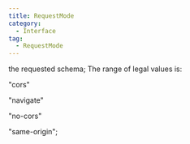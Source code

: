```yaml
---
title: RequestMode
category:
  - Interface
tag:
  - RequestMode
---
```


the requested schema;
The range of legal values is:

"cors"

"navigate"

"no-cors"

"same-origin";

